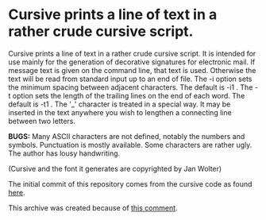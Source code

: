 # Cursive prints a line of text in a rather crude cursive script.

Cursive prints a line of text in a rather crude cursive script.  It is
intended for use mainly for the generation of decorative signatures for
electronic  mail.   If  message text is given on the command line, that
text is used.  Otherwise the text will be read from standard  input
up to  an  end  of  file.   The -i option sets the minimum spacing
between adjacent characters.  The default is -i1 .   The  -t  option
sets  the length  of  the trailing lines on the end of each word.
The default is -t1 .  The '\_' character is treated in a special way.
It may be  inserted  in the  text  anywhere  you wish to lengthen a
connecting line between two letters.

**BUGS:** Many ASCII characters are not defined, notably the numbers
and symbols.  Punctuation is mostly available.  Some characters are
rather ugly.  The author has lousy handwriting.

(Cursive and the font it generates are copyrighted by Jan Wolter)

The initial commit of this repository comes from the cursive code as
found [here](ftp://puck.nether.net/pub/janc/cursive.tgz).

This archive was created because of [this comment](https://lobste.rs/s/djefzo/figlet#c_sql00s).
